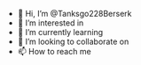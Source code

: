 - 👋 Hi, I’m @Tanksgo228Berserk
- 👀 I’m interested in 
- 🌱 I’m currently learning
- 💞️ I’m looking to collaborate on
- 📫 How to reach me

<!---
Tanksgo228Berserk/Tanksgo228Berserk is a ✨ special ✨ repository because its `README.md` (this file) appears on your GitHub profile.
You can click the Preview link to take a look at your changes.
--->
